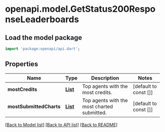 # openapi.model.GetStatus200ResponseLeaderboards

## Load the model package
```dart
import 'package:openapi/api.dart';
```

## Properties
Name | Type | Description | Notes
------------ | ------------- | ------------- | -------------
**mostCredits** | [**List<GetStatus200ResponseLeaderboardsMostCreditsInner>**](GetStatus200ResponseLeaderboardsMostCreditsInner.md) | Top agents with the most credits. | [default to const []]
**mostSubmittedCharts** | [**List<GetStatus200ResponseLeaderboardsMostSubmittedChartsInner>**](GetStatus200ResponseLeaderboardsMostSubmittedChartsInner.md) | Top agents with the most charted submitted. | [default to const []]

[[Back to Model list]](../README.md#documentation-for-models) [[Back to API list]](../README.md#documentation-for-api-endpoints) [[Back to README]](../README.md)


